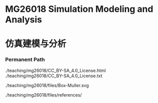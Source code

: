 # MG26018 Simulation Modeling and Analysis
# 仿真建模与分析

### Permanent Path

./teaching/mg26018/CC_BY-SA_4.0_License.html
./teaching/mg26018/CC_BY-SA_4.0_License.txt

./teaching/mg26018/files/Box-Muller.svg

./teaching/mg26018/files/references/
